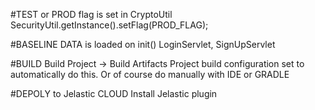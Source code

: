 #TEST or PROD flag is set in CryptoUtil
SecurityUtil.getInstance().setFlag(PROD_FLAG);

#BASELINE DATA is loaded on init()
LoginServlet, SignUpServlet

#BUILD
Build Project -> Build Artifacts
Project build configuration set to automatically do this.
Or of course do manually with IDE or GRADLE

#DEPOLY to Jelastic CLOUD
Install Jelastic plugin



